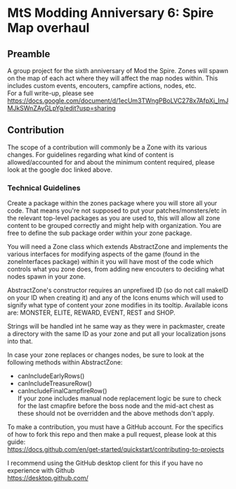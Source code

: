 # MtS Modding Anniversary 6: Spire Map overhaul
## Preamble
A group project for the sixth anniversary of Mod the Spire. Zones will spawn on the map of each act where they will affect the map nodes within. This includes custom events, encouters, campfire actions, nodes, etc.   
For a full write-up, please see https://docs.google.com/document/d/1ecUm3TWngPBoLVC278x7AfpXj_ImJMJkSWnZAyGLpYg/edit?usp=sharing  
  
## Contribution
The scope of a contribution will commonly be a Zone with its various changes. For guidelines regarding what kind of content is allowed/accounted for and about the minimum content required, please look at the google doc linked above.  
  
### Technical Guidelines
Create a package within the zones package where you will store all your code. That means you're not supposed to put your patches/monsters/etc in the relevant top-level packages as you are used to, this will allow all zone content to be grouped correctly and might help with organization. You are free to define the sub package order within your zone package.    

You will need a Zone class which extends AbstractZone and implements the various interfaces for modifying aspects of the game (found in the zoneInterfaces package) within it you will have most of the code which controls what you zone does, from adding new encouters to deciding what nodes spawn in your zone.    

AbstractZone's constructor requires an unprefixed ID (so do not call makeID on your ID when creating it) and any of the Icons enums which will used to signify what type of content your zone modifies in its tooltip. Available icons are: MONSTER, ELITE, REWARD, EVENT, REST and SHOP.  

Strings will be handled int he same way as they were in packmaster, create a directory with the same ID as your zone and put all your localization jsons into that.  
  
In case your zone replaces or changes nodes, be sure to look at the following methods within AbstractZone:  
- canIncludeEarlyRows()  
- canIncludeTreasureRow()  
- canIncludeFinalCampfireRow()  
If your zone includes manual node replacement logic be sure to check for the last cmapfire before the boss node and the mid-act chest as these should not be overridden and the above methods don't apply.  
  
To make a contribution, you must have a GitHub account. 
For the specifics of how to fork this repo and then make a pull request, please look at this guide:  
https://docs.github.com/en/get-started/quickstart/contributing-to-projects  
   
I recommend using the GitHub desktop client for this if you have no experience with Github  
https://desktop.github.com/
